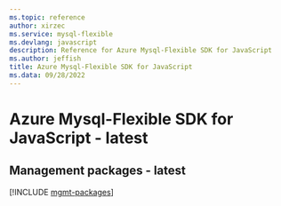 ```yaml
---
ms.topic: reference
author: xirzec
ms.service: mysql-flexible
ms.devlang: javascript
description: Reference for Azure Mysql-Flexible SDK for JavaScript
ms.author: jeffish
title: Azure Mysql-Flexible SDK for JavaScript
ms.data: 09/28/2022
---
```

# Azure Mysql-Flexible SDK for JavaScript - latest

## Management packages - latest
[!INCLUDE [mgmt-packages](mysql-flexible-mgmt-index.md)]